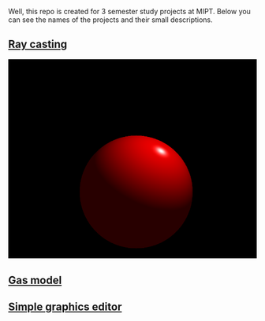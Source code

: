 
Well, this repo is created for 3 semester study projects at MIPT. Below you can see the names of the projects and their small descriptions.

## [Ray casting](https://github.com/x-ENIAC/MIPT_projects_3_sem/tree/master/Ray-casting)


![sphere](https://github.com/x-ENIAC/MIPT_projects_3_sem/blob/master/Ray-casting/sphere.png)

## [Gas model](https://github.com/x-ENIAC/MIPT_projects_3_sem/tree/master/Molecules)

## [Simple graphics editor](https://github.com/x-ENIAC/MIPT_projects_3_sem/tree/master/Graphics_editor)


